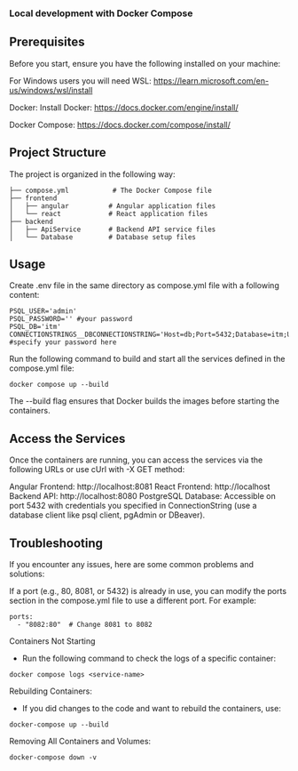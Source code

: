 ### Local development with Docker Compose
## Prerequisites
Before you start, ensure you have the following installed on your machine:

For Windows users you will need WSL: https://learn.microsoft.com/en-us/windows/wsl/install

Docker: Install Docker: https://docs.docker.com/engine/install/

Docker Compose: https://docs.docker.com/compose/install/

## Project Structure
The project is organized in the following way:
```
├── compose.yml           # The Docker Compose file
├── frontend
│   ├── angular          # Angular application files
│   └── react            # React application files
├── backend
│   ├── ApiService       # Backend API service files
│   └── Database         # Database setup files
```
## Usage
Create .env file in the same directory as compose.yml file with a following content:

```
PSQL_USER='admin'
PSQL_PASSWORD='' #your password
PSQL_DB='itm'
CONNECTIONSTRINGS__DBCONNECTIONSTRING='Host=db;Port=5432;Database=itm;Username=admin;Password=' #specify your password here
```

Run the following command to build and start all the services defined in the compose.yml file:
```
docker compose up --build
```
The --build flag ensures that Docker builds the images before starting the containers.

## Access the Services
Once the containers are running, you can access the services via the following URLs or use cUrl with -X GET method:

Angular Frontend: http://localhost:8081
React Frontend: http://localhost
Backend API: http://localhost:8080
PostgreSQL Database: Accessible on port 5432 with credentials you specified in ConnectionString (use a database client like psql client, pgAdmin or DBeaver).

## Troubleshooting
If you encounter any issues, here are some common problems and solutions:

If a port (e.g., 80, 8081, or 5432) is already in use, you can modify the ports section in the compose.yml file to use a different port. For example:
```
ports:
  - "8082:80"  # Change 8081 to 8082
```

Containers Not Starting
- Run the following command to check the logs of a specific container:
```
docker compose logs <service-name>
```

Rebuilding Containers:

- If you did changes to the code and want to rebuild the containers, use:
```
docker-compose up --build
```

Removing All Containers and Volumes:
```
docker-compose down -v
```

